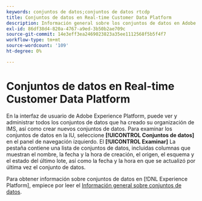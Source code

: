```yaml
---
keywords: conjuntos de datos;conjuntos de datos rtcdp
title: Conjuntos de datos en Real-time Customer Data Platform
description: Información general sobre los conjuntos de datos en Adobe Experience Platform
exl-id: 86df38d4-820a-4767-a9ed-3b50b2ae709c
source-git-commit: 14e3eff3ea2469023823a35ee1112568f5b5f4f7
workflow-type: tm+mt
source-wordcount: '109'
ht-degree: 0%

---
```


# Conjuntos de datos en Real-time Customer Data Platform

En la interfaz de usuario de Adobe Experience Platform, puede ver y administrar todos los conjuntos de datos que ha creado su organización de IMS, así como crear nuevos conjuntos de datos. Para examinar los conjuntos de datos en la IU, seleccione **[!UICONTROL Conjuntos de datos]** en el panel de navegación izquierdo. El **[!UICONTROL Examinar]** La pestaña contiene una lista de conjuntos de datos, incluidas columnas que muestran el nombre, la fecha y la hora de creación, el origen, el esquema y el estado del último lote, así como la fecha y la hora en que se actualizó por última vez el conjunto de datos.

Para obtener información sobre conjuntos de datos en [!DNL Experience Platform], empiece por leer el [Información general sobre conjuntos de datos](../../catalog/datasets/overview.md).
